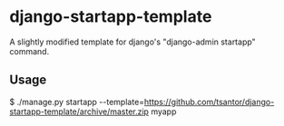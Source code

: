 # django-startapp-template
A slightly modified template for django's "django-admin startapp" command.

## Usage
$ ./manage.py startapp --template=https://github.com/tsantor/django-startapp-template/archive/master.zip myapp
